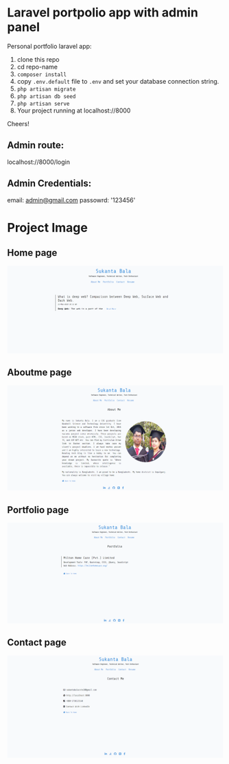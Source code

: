 # Laravel portpolio app with admin panel

Personal portfolio laravel app:

1. clone this repo
2. cd repo-name
3. `composer install`
4. copy `.env.default` file to `.env` and set your database connection string.
5. `php artisan migrate`
6. `php artisan db seed`
7. `php artisan serve`
8. Your project running at localhost://8000 

Cheers!

## Admin route:
localhost://8000/login

## Admin Credentials:
email: admin@gmail.com
passowrd: '123456'

# Project Image
## Home page
![](public/img/readme/homepage.PNG)

## Aboutme page
![](public/img/readme/aboutme.PNG)

## Portfolio page
![](public/img/readme/portfolio.PNG)

## Contact page
![](public/img/readme/contact.PNG)


